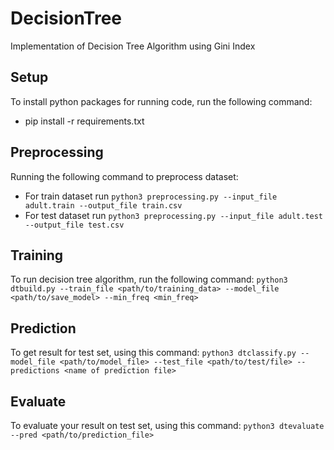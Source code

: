 # DecisionTree
Implementation of Decision Tree Algorithm using Gini Index

## Setup
To install python packages for running code, run the following command:
- pip install -r requirements.txt

## Preprocessing
Running the following command to preprocess dataset:
- For train dataset run ``python3 preprocessing.py --input_file adult.train --output_file train.csv``
- For test dataset run ``python3 preprocessing.py --input_file adult.test --output_file test.csv``

## Training
To run decision tree algorithm, run the following command:
``python3 dtbuild.py --train_file <path/to/training_data> --model_file <path/to/save_model> --min_freq <min_freq>``
## Prediction
To get result for test set, using this command:
``python3 dtclassify.py --model_file <path/to/model_file> --test_file <path/to/test/file> --predictions <name of prediction file>``
## Evaluate
To evaluate your result on test set, using this command:
``python3 dtevaluate --pred <path/to/prediction_file>``